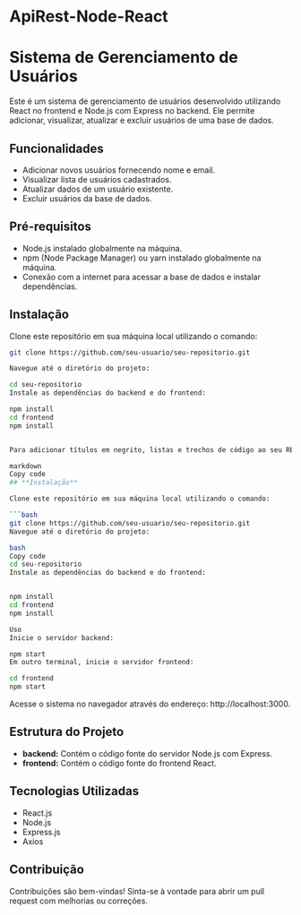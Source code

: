 ﻿# ApiRest-Node-React
 
# **Sistema de Gerenciamento de Usuários**

Este é um sistema de gerenciamento de usuários desenvolvido utilizando React no frontend e Node.js com Express no backend. Ele permite adicionar, visualizar, atualizar e excluir usuários de uma base de dados.

## **Funcionalidades**

- Adicionar novos usuários fornecendo nome e email.
- Visualizar lista de usuários cadastrados.
- Atualizar dados de um usuário existente.
- Excluir usuários da base de dados.

## **Pré-requisitos**

- Node.js instalado globalmente na máquina.
- npm (Node Package Manager) ou yarn instalado globalmente na máquina.
- Conexão com a internet para acessar a base de dados e instalar dependências.

## **Instalação**

Clone este repositório em sua máquina local utilizando o comando:

```bash
git clone https://github.com/seu-usuario/seu-repositorio.git

Navegue até o diretório do projeto:

cd seu-repositorio
Instale as dependências do backend e do frontend:

npm install
cd frontend
npm install


Para adicionar títulos em negrito, listas e trechos de código ao seu README no GitHub, você pode usar a linguagem de marcação Markdown. Aqui está um exemplo de como você pode formatar esses elementos:

markdown
Copy code
## **Instalação**

Clone este repositório em sua máquina local utilizando o comando:

```bash
git clone https://github.com/seu-usuario/seu-repositorio.git
Navegue até o diretório do projeto:

bash
Copy code
cd seu-repositorio
Instale as dependências do backend e do frontend:


npm install
cd frontend
npm install

Uso
Inicie o servidor backend:

npm start
Em outro terminal, inicie o servidor frontend:

cd frontend
npm start


```

Acesse o sistema no navegador através do endereço: http://localhost:3000.

## Estrutura do Projeto

- **backend:** Contém o código fonte do servidor Node.js com Express.
- **frontend:** Contém o código fonte do frontend React.

## Tecnologias Utilizadas

- React.js
- Node.js
- Express.js
- Axios

## Contribuição

Contribuições são bem-vindas! Sinta-se à vontade para abrir um pull request com melhorias ou correções.

